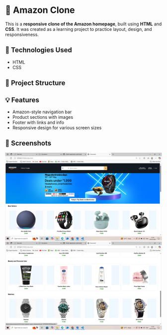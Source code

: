
# 🛒 Amazon Clone

This is a **responsive clone of the Amazon homepage**, built using **HTML** and **CSS**. It was created as a learning project to practice layout, design, and responsiveness.

## 🔧 Technologies Used

- HTML
- CSS

## 📂 Project Structure

## 💡 Features

- Amazon-style navigation bar
- Product sections with images
- Footer with links and info
- Responsive design for various screen sizes

## 📸 Screenshots

![Amazon Clone Screenshot](https://github.com/Abhi17785598/Amazon-Clone/blob/main/Screenshot%20(95).png)
![Amazon Clone Screenshot](https://github.com/Abhi17785598/Amazon-Clone/blob/main/Screenshot%20(96).png)














